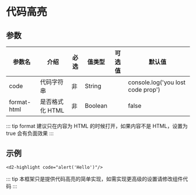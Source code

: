 # 代码高亮

## 参数

| 参数名 | 介绍 | 必选 | 值类型 | 可选值 | 默认值 |
| --- | --- | --- | --- | --- | --- |
| code | 代码字符串 | 非 | String |  | console.log('you lost code prop') |
| format-html | 是否格式化 HTML | 非 | Boolean |  | false |

::: tip
format 建议只在内容为 HTML 的时候打开，如果内容不是 HTML，设置为 true 会有负面效果
:::

## 示例

``` vue
<d2-highlight code="alert('Hello')"/>
```

::: tip
本框架只是提供代码高亮的简单实现，如需实现更高级的设置请修改组件代码
:::